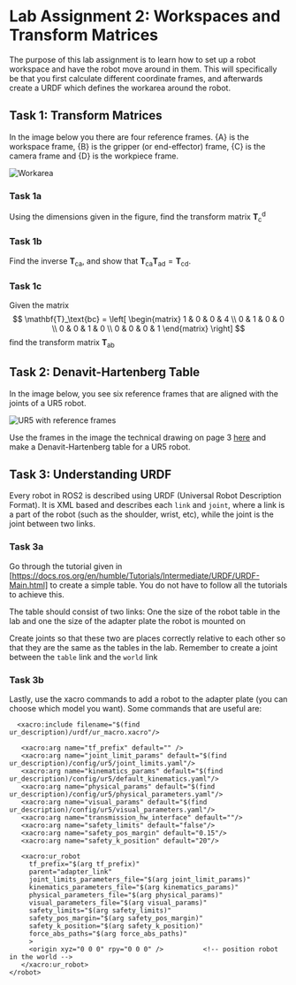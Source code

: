 # Lab Assignment 2: Workspaces and Transform Matrices
The purpose of this lab assignment is to learn how to set up a robot workspace and have the robot move around in them. This will specifically be that you first calculate different coordinate frames, and afterwards create a URDF which defines the workarea around the robot.

## Task 1: Transform Matrices
In the image below you there are four reference frames. {A} is the workspace frame, {B} is the gripper (or end-effector) frame, {C} is the camera frame and {D} is the workpiece frame. 

![Workarea](workarea.png)

### Task 1a
Using the dimensions  given in the figure, find the transform matrix $`\mathbf{T}_\text{c}^\text{d}`$

### Task 1b
Find the inverse $\mathbf{T}_\text{ca}$, and show that $\mathbf{T}_\text{ca}\mathbf{T}_\text{ad}=\mathbf{T}_\text{cd}$.

### Task 1c
Given the matrix
$$
\mathbf{T}_\text{bc} = \left[
    \begin{matrix}
        1 & 0 & 0 & 4 \\
        0 & 1 & 0 & 0 \\
        0 & 0 & 1 & 0 \\
        0 & 0 & 0 & 1
    \end{matrix}
\right]
$$
find the transform matrix $\mathbf{T}_\text{ab}$

## Task 2: Denavit-Hartenberg Table
In the image below, you see six reference frames that are aligned with the joints of a UR5 robot.

![UR5 with reference frames](ur5_frames.png)

Use the frames in the image the technical drawing on page 3 [here](https://www.synerbotwelding.com/wp-content/uploads/2020/09/area-de-trabajo-de-ur5.pdf) and make a Denavit-Hartenberg table for a UR5 robot.

## Task 3: Understanding URDF
Every robot in ROS2 is described using URDF (Universal Robot Description Format). It is XML based and describes each `link` and `joint`, where a link is a part of the robot (such as the shoulder, wrist, etc), while the joint is the joint between two links.

### Task 3a
Go through the tutorial given in [https://docs.ros.org/en/humble/Tutorials/Intermediate/URDF/URDF-Main.html] to create a simple table. You do not have to follow all the tutorials to achieve this.

The table should consist of two links: One the size of the robot table in the lab and one the size of the adapter plate the robot is mounted on

Create joints so that these two are places correctly relative to each other so that they are the same as the tables in the lab. Remember to create a joint between the `table` link and the `world` link

### Task 3b
Lastly, use the xacro commands to add a robot to the adapter plate (you can choose which model you want). Some commands that are useful are:
```
  <xacro:include filename="$(find ur_description)/urdf/ur_macro.xacro"/>
```
```
   <xacro:arg name="tf_prefix" default="" />
   <xacro:arg name="joint_limit_params" default="$(find ur_description)/config/ur5/joint_limits.yaml"/>
   <xacro:arg name="kinematics_params" default="$(find ur_description)/config/ur5/default_kinematics.yaml"/>
   <xacro:arg name="physical_params" default="$(find ur_description)/config/ur5/physical_parameters.yaml"/>
   <xacro:arg name="visual_params" default="$(find ur_description)/config/ur5/visual_parameters.yaml"/>
   <xacro:arg name="transmission_hw_interface" default=""/>
   <xacro:arg name="safety_limits" default="false"/>
   <xacro:arg name="safety_pos_margin" default="0.15"/>
   <xacro:arg name="safety_k_position" default="20"/>
```
```
   <xacro:ur_robot
     tf_prefix="$(arg tf_prefix)"
     parent="adapter_link"
     joint_limits_parameters_file="$(arg joint_limit_params)"
     kinematics_parameters_file="$(arg kinematics_params)"
     physical_parameters_file="$(arg physical_params)"
     visual_parameters_file="$(arg visual_params)"
     safety_limits="$(arg safety_limits)"
     safety_pos_margin="$(arg safety_pos_margin)"
     safety_k_position="$(arg safety_k_position)"
     force_abs_paths="$(arg force_abs_paths)"
     >
     <origin xyz="0 0 0" rpy="0 0 0" />          <!-- position robot in the world -->
   </xacro:ur_robot>
</robot>
```